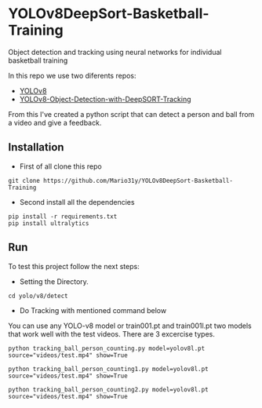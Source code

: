 
# YOLOv8DeepSort-Basketball-Training

Object detection and tracking using neural networks
for individual basketball training

In this repo we use two diferents repos:

+ [YOLOv8](https://github.com/ultralytics/ultralytics)
+ [YOLOv8-Object-Detection-with-DeepSORT-Tracking](https://github.com/noorkhokhar99/YOLOv8-Object-Detection-with-DeepSORT-Tracking)

From this I've created a python script that can detect a person and ball from a video and give a feedback.
## Installation

+ First of all clone this repo
```
git clone https://github.com/Mario31y/YOLOv8DeepSort-Basketball-Training
```
+ Second install all the dependencies
```
pip install -r requirements.txt
pip install ultralytics
```
    
## Run

To test this project follow the next steps:

- Setting the Directory.
```
cd yolo/v8/detect
```

- Do Tracking with mentioned command below

You can use any YOLO-v8 model or train001.pt and train001l.pt two models that work well with the test videos. There are 3 excercise types.
```
python tracking_ball_person_counting.py model=yolov8l.pt source="videos/test.mp4" show=True
```
```
python tracking_ball_person_counting1.py model=yolov8l.pt source="videos/test.mp4" show=True
```
```
python tracking_ball_person_counting2.py model=yolov8l.pt source="videos/test.mp4" show=True
```


